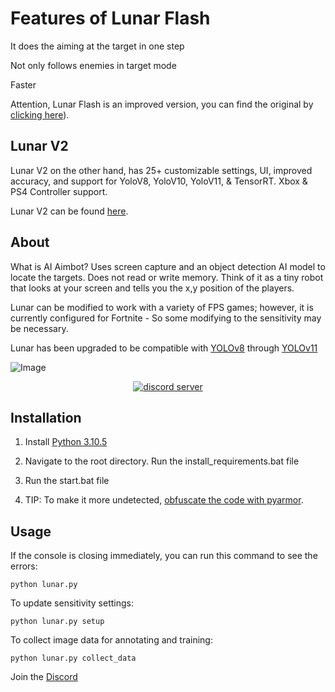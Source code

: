 # Features of Lunar Flash
It does the aiming at the target in one step

Not only follows enemies in target mode

Faster

Attention, Lunar Flash is an improved version, you can find the original by [clicking here](https://github.com/xxreflextheone/AI-Aimbot)).


## Lunar V2
Lunar V2 on the other hand, has 25+ customizable settings, UI, improved accuracy, and support for YoloV8, YoloV10, YoloV11, & TensorRT. Xbox & PS4 Controller support.

Lunar V2 can be found [here](https://gannonr.com/downloads).

## About

What is AI Aimbot?
Uses screen capture and an object detection AI model to locate the targets. Does not read or write memory. Think of it as a tiny robot that looks at your screen and tells you the x,y position of the players.


Lunar can be modified to work with a variety of FPS games; however, it is currently configured for Fortnite - So some modifying to the sensitivity may be necessary.

Lunar has been upgraded to be compatible with [YOLOv8](https://github.com/ultralytics/ultralytics) through [YOLOv11](https://github.com/ultralytics/ultralytics)

![Image](https://github.com/user-attachments/assets/46e5cc63-1896-49be-a7e2-490ffc9656fb)
<div align="center">

  
[![discord server](https://ucarecdn.com/daf9ab8d-5961-431b-b21a-3ba544d9d14f/lunar.svg)](https://discord.gg/St8xd8d9Ts)


</div>


## Installation

1. Install [Python 3.10.5](https://www.python.org/downloads/release/python-3105/)

2. Navigate to the root directory. Run the install_requirements.bat file

3. Run the start.bat file

4. TIP: To make it more undetected, [obfuscate the code with pyarmor](https://pyarmor.readthedocs.io/en/latest/). 

## Usage
If the console is closing immediately, you can run this command to see the errors:
```           
python lunar.py
```
To update sensitivity settings:
```           
python lunar.py setup
```
To collect image data for annotating and training:
```           
python lunar.py collect_data
```

Join the [Discord](https://discord.gg/St8xd8d9Ts)
